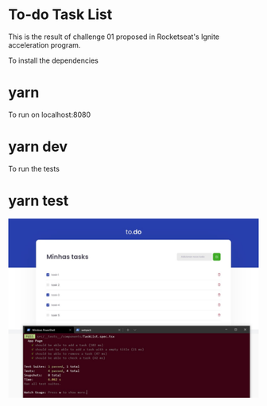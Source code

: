 # To-do Task List

This is the result of challenge 01 proposed in Rocketseat's Ignite acceleration program.

To install the dependencies
# yarn

To run on localhost:8080
# yarn dev

To run the tests
# yarn test

<img src=".github/tests-results.jpg" alt="Tests results">

